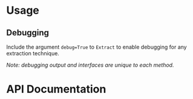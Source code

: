 # Usage

## Debugging
Include the argument `debug=True` to `Extract` to enable debugging for any
extraction technique.

*Note: debugging output and interfaces are unique to each method.*

# API Documentation
